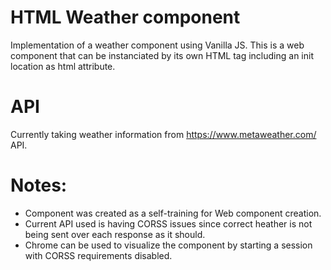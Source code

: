 # HTML Weather component

Implementation of a weather component using Vanilla JS.
This is a web component that can be instanciated by its own HTML tag including an init location as html attribute.

# API
Currently taking weather information from https://www.metaweather.com/ API.

# Notes:
- Component was created as a self-training for Web component creation.
- Current API used is having CORSS issues since correct heather is not being sent over
  each response as it should.
- Chrome can be used to visualize the component by starting a session with CORSS requirements disabled.
